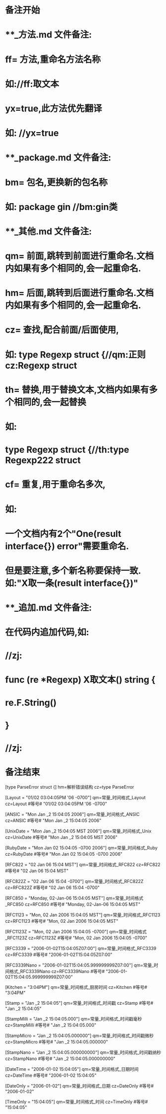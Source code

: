 # 备注开始
# **_方法.md 文件备注:
# ff= 方法,重命名方法名称
# 如://ff:取文本
#
# yx=true,此方法优先翻译
# 如: //yx=true

# **_package.md 文件备注:
# bm= 包名,更换新的包名称 
# 如: package gin //bm:gin类

# **_其他.md 文件备注:
# qm= 前面,跳转到前面进行重命名.文档内如果有多个相同的,会一起重命名.
# hm= 后面,跳转到后面进行重命名.文档内如果有多个相同的,会一起重命名.
# cz= 查找,配合前面/后面使用,
# 如: type Regexp struct {//qm:正则 cz:Regexp struct
#
# th= 替换,用于替换文本,文档内如果有多个相同的,会一起替换
# 如:
# type Regexp struct {//th:type Regexp222 struct
#
# cf= 重复,用于重命名多次,
# 如: 
# 一个文档内有2个"One(result interface{}) error"需要重命名.
# 但是要注意,多个新名称要保持一致. 如:"X取一条(result interface{})"

# **_追加.md 文件备注:
# 在代码内追加代码,如:
# //zj:
# func (re *Regexp) X取文本() string { 
# re.F.String()
# }
# //zj:
# 备注结束

[type ParseError struct {]
hm=解析错误结构
cz=type ParseError

[Layout = "01/02 03:04:05PM '06 -0700"]
qm=常量_时间格式_Layout
cz=Layout #等号# "01/02 03:04:05PM '06 -0700"

[ANSIC = "Mon Jan _2 15:04:05 2006"]
qm=常量_时间格式_ANSIC
cz=ANSIC #等号# "Mon Jan _2 15:04:05 2006"

[UnixDate = "Mon Jan _2 15:04:05 MST 2006"]
qm=常量_时间格式_Unix
cz=UnixDate #等号# "Mon Jan _2 15:04:05 MST 2006"

[RubyDate = "Mon Jan 02 15:04:05 -0700 2006"]
qm=常量_时间格式_Ruby
cz=RubyDate #等号# "Mon Jan 02 15:04:05 -0700 2006"

[RFC822 = "02 Jan 06 15:04 MST"]
qm=常量_时间格式_RFC822
cz=RFC822 #等号# "02 Jan 06 15:04 MST"

[RFC822Z = "02 Jan 06 15:04 -0700"]
qm=常量_时间格式_RFC822Z
cz=RFC822Z #等号# "02 Jan 06 15:04 -0700"

[RFC850 = "Monday, 02-Jan-06 15:04:05 MST"]
qm=常量_时间格式_RFC850
cz=RFC850 #等号# "Monday, 02-Jan-06 15:04:05 MST"

[RFC1123 = "Mon, 02 Jan 2006 15:04:05 MST"]
qm=常量_时间格式_RFC1123
cz=RFC1123 #等号# "Mon, 02 Jan 2006 15:04:05 MST"

[RFC1123Z = "Mon, 02 Jan 2006 15:04:05 -0700"]
qm=常量_时间格式_RFC1123Z
cz=RFC1123Z #等号# "Mon, 02 Jan 2006 15:04:05 -0700"

[RFC3339 = "2006-01-02T15:04:05Z07:00"]
qm=常量_时间格式_RFC3339
cz=RFC3339 #等号# "2006-01-02T15:04:05Z07:00"

[RFC3339Nano = "2006-01-02T15:04:05.999999999Z07:00"]
qm=常量_时间格式_RFC3339Nano
cz=RFC3339Nano #等号# "2006-01-02T15:04:05.999999999Z07:00"

[Kitchen = "3:04PM"]
qm=常量_时间格式_厨房时间
cz=Kitchen #等号# "3:04PM"

[Stamp = "Jan _2 15:04:05"]
qm=常量_时间格式_时间戳
cz=Stamp #等号# "Jan _2 15:04:05"

[StampMilli = "Jan _2 15:04:05.000"]
qm=常量_时间格式_时间戳毫秒
cz=StampMilli #等号# "Jan _2 15:04:05.000"

[StampMicro = "Jan _2 15:04:05.000000"]
qm=常量_时间格式_时间戳微秒
cz=StampMicro #等号# "Jan _2 15:04:05.000000"

[StampNano = "Jan _2 15:04:05.000000000"]
qm=常量_时间格式_时间戳纳秒
cz=StampNano #等号# "Jan _2 15:04:05.000000000"

[DateTime = "2006-01-02 15:04:05"]
qm=常量_时间格式_日期时间
cz=DateTime #等号# "2006-01-02 15:04:05"

[DateOnly = "2006-01-02"]
qm=常量_时间格式_日期
cz=DateOnly #等号# "2006-01-02"

[TimeOnly = "15:04:05"]
qm=常量_时间格式_时间
cz=TimeOnly #等号# "15:04:05"
